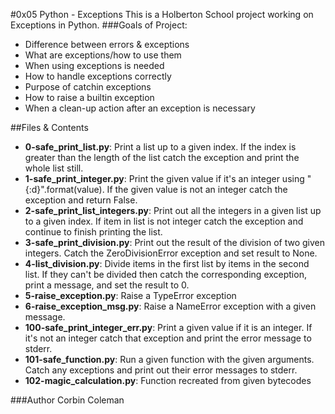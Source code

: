 #0x05 Python - Exceptions
This is a Holberton School project working on Exceptions in Python.
###Goals of Project:
- Difference between errors & exceptions
- What are exceptions/how to use them
- When using exceptions is needed
- How to handle exceptions correctly
- Purpose of catchin exceptions
- How to raise a builtin exception
- When a clean-up action after an exception is necessary

##Files & Contents
- <b>0-safe_print_list.py</b>: Print a list up to a given index. If the index is greater than the length of the list catch the exception and print the whole list still.
- <b>1-safe_print_integer.py</b>: Print the given value if it's an integer using "{:d}".format(value). If the given value is not an integer catch the exception and return False.
- <b>2-safe_print_list_integers.py</b>: Print out all the integers in a given list up to a given index. If item in list is not integer catch the exception and continue to finish printing the list.
- <b>3-safe_print_division.py</b>: Print out the result of the division of two given integers. Catch the ZeroDivisionError exception and set result to None.
- <b>4-list_division.py</b>: Divide items in the first list by items in the second list. If they can't be divided then catch the corresponding exception, print a message, and set the result to 0.
- <b>5-raise_exception.py</b>: Raise a TypeError exception
- <b>6-raise_exception_msg.py</b>: Raise a NameError exception with a given message.
- <b>100-safe_print_integer_err.py</b>: Print a given value if it is an integer. If it's not an integer catch that exception and print the error message to stderr.
- <b>101-safe_function.py</b>: Run a given function with the given arguments. Catch any exceptions and print out their error messages to stderr.
- <b>102-magic_calculation.py</b>: Function recreated from given bytecodes

###Author
Corbin Coleman
